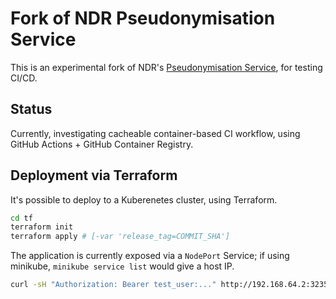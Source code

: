 # Fork of NDR Pseudonymisation Service

This is an experimental fork of NDR's [Pseudonymisation Service](https://github.com/publichealthengland/pseudonymisation_service), for testing CI/CD.

## Status

Currently, investigating cacheable container-based CI workflow, using GitHub Actions + GitHub Container Registry.

## Deployment via Terraform

It's possible to deploy to a Kuberenetes cluster, using Terraform.

```bash
cd tf
terraform init
terraform apply # [-var 'release_tag=COMMIT_SHA']
```

The application is currently exposed via a `NodePort` Service; if using minikube, `minikube service list` would give a host IP.

```bash
curl -sH "Authorization: Bearer test_user:..." http://192.168.64.2:32353/api/v1/keys
```

